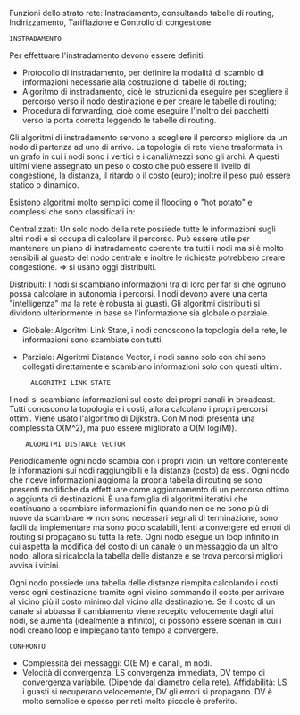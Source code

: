 Funzioni dello strato rete:
Instradamento, consultando tabelle di routing, Indirizzamento, Tariffazione e Controllo di congestione.

	INSTRADAMENTO
Per effettuare l'instradamento devono essere definiti:
- Protocollo di instradamento, per definire la modalità di scambio di informazioni necessarie alla costruzione di tabelle di routing;
- Algoritmo di instradamento, cioè le istruzioni da eseguire per scegliere il percorso verso il nodo destinazione e per creare le tabelle di routing;
- Procedura di forwarding, cioè come eseguire l'inoltro dei pacchetti verso la porta corretta leggendo le tabelle di routing.

Gli algoritmi di instradamento servono a scegliere il percorso migliore da un nodo di partenza ad uno di arrivo. La topologia di rete viene trasformata in un grafo in cui i nodi sono i vertici e i canali/mezzi sono gli archi. A questi ultimi viene assegnato un peso o costo che può essere il livello di congestione, la distanza, il ritardo o il costo (euro); inoltre il peso può essere statico o dinamico.

Esistono algoritmi molto semplici come il flooding o "hot potato" e complessi che sono classificati in:

Centralizzati: Un solo nodo della rete possiede tutte le informazioni sugli altri nodi e si occupa di calcolare il percorso. Può essere utile per mantenere un piano di instradamento coerente tra tutti i nodi ma si è molto sensibili al guasto del nodo centrale e inoltre le richieste potrebbero creare congestione. => si usano oggi distribuiti.

Distribuiti: I nodi si scambiano informazioni tra di loro per far si che ognuno possa calcolare in autonomia i percorsi. I nodi devono avere una certa "intelligenza" ma la rete è robusta ai guasti.
Gli algoritmi distribuiti si dividono ulteriormente in base se l'informazione sia globale o parziale.
- Globale: Algoritmi Link State, i nodi conoscono la topologia della rete, le informazioni sono scambiate con tutti.
- Parziale: Algoritmi Distance Vector, i nodi sanno solo con chi sono collegati direttamente e scambiano informazioni solo con questi ultimi.

		ALGORITMI LINK STATE
I nodi si scambiano informazioni sul costo dei propri canali in broadcast. Tutti conoscono la topologia e i costi, allora calcolano i propri percorsi ottimi. Viene usato l'algoritmo di Dijkstra.
Con M nodi presenta una complessità O(M^2), ma può essere migliorato a O(M log(M)).

		ALGORITMI DISTANCE VECTOR
Periodicamente ogni nodo scambia con i propri vicini un vettore contenente le informazioni sui nodi raggiungibili e la distanza (costo) da essi. Ogni nodo che riceve informazioni aggiorna la propria tabella di routing se sono presenti modifiche da effettuare come aggiornamento di un percorso ottimo o aggiunta di destinazioni. 
È una famiglia di algoritmi iterativi che continuano a scambiare informazioni fin quando non ce ne sono più di nuove da scambiare => non sono necessari segnali di terminazione, sono facili da implementare ma sono poco scalabili, lenti a convergere ed errori di routing si propagano su tutta la rete. Ogni nodo esegue un loop infinito in cui aspetta la modifica del costo di un canale o un messaggio da un altro nodo, allora si ricalcola la tabella delle distanze e se trova percorsi migliori avvisa i vicini.

Ogni nodo possiede una tabella delle distanze riempita calcolando i costi verso ogni destinazione tramite ogni vicino sommando il costo per arrivare al vicino più il costo minimo dal vicino alla destinazione.
Se il costo di un canale si abbassa il cambiamento viene recepito velocemente dagli altri nodi, se aumenta (idealmente a infinito), ci possono essere scenari in cui i nodi creano loop e impiegano tanto tempo a convergere. 

	CONFRONTO
- Complessità dei messaggi: O(E M) e canali, m nodi.
- Velocità di convergenza: LS convergenza immediata, DV tempo di convergenza variabile. (Dipende dal diametro della rete).
Affidabilità: LS i guasti si recuperano velocemente, DV gli errori si propagano.
DV è molto semplice e spesso per reti molto piccole è preferito.








